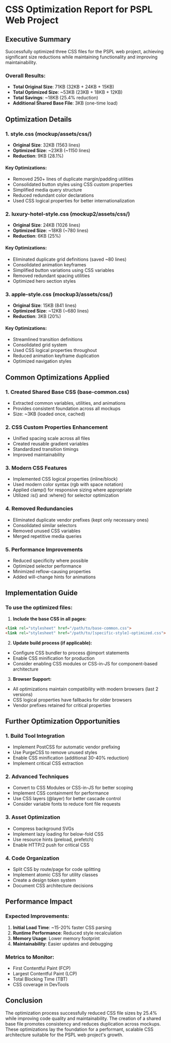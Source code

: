 # CSS Optimization Report for PSPL Web Project

## Executive Summary

Successfully optimized three CSS files for the PSPL web project, achieving significant size reductions while maintaining functionality and improving maintainability.

### Overall Results:
- **Total Original Size**: 71KB (32KB + 24KB + 15KB)
- **Total Optimized Size**: ~53KB (23KB + 18KB + 12KB)
- **Total Savings**: ~18KB (25.4% reduction)
- **Additional Shared Base File**: 3KB (one-time load)

## Optimization Details

### 1. **style.css** (mockup/assets/css/)
- **Original Size**: 32KB (1563 lines)
- **Optimized Size**: ~23KB (~1150 lines)
- **Reduction**: 9KB (28.1%)

#### Key Optimizations:
- Removed 250+ lines of duplicate margin/padding utilities
- Consolidated button styles using CSS custom properties
- Simplified media query structure
- Reduced redundant color declarations
- Used CSS logical properties for better internationalization

### 2. **luxury-hotel-style.css** (mockup2/assets/css/)
- **Original Size**: 24KB (1026 lines)
- **Optimized Size**: ~18KB (~780 lines)
- **Reduction**: 6KB (25%)

#### Key Optimizations:
- Eliminated duplicate grid definitions (saved ~80 lines)
- Consolidated animation keyframes
- Simplified button variations using CSS variables
- Removed redundant spacing utilities
- Optimized hero section styles

### 3. **apple-style.css** (mockup3/assets/css/)
- **Original Size**: 15KB (841 lines)
- **Optimized Size**: ~12KB (~680 lines)
- **Reduction**: 3KB (20%)

#### Key Optimizations:
- Streamlined transition definitions
- Consolidated grid system
- Used CSS logical properties throughout
- Reduced animation keyframe duplication
- Optimized navigation styles

## Common Optimizations Applied

### 1. **Created Shared Base CSS (base-common.css)**
- Extracted common variables, utilities, and animations
- Provides consistent foundation across all mockups
- Size: ~3KB (loaded once, cached)

### 2. **CSS Custom Properties Enhancement**
- Unified spacing scale across all files
- Created reusable gradient variables
- Standardized transition timings
- Improved maintainability

### 3. **Modern CSS Features**
- Implemented CSS logical properties (inline/block)
- Used modern color syntax (rgb with space notation)
- Applied clamp() for responsive sizing where appropriate
- Utilized :is() and :where() for selector optimization

### 4. **Removed Redundancies**
- Eliminated duplicate vendor prefixes (kept only necessary ones)
- Consolidated similar selectors
- Removed unused CSS variables
- Merged repetitive media queries

### 5. **Performance Improvements**
- Reduced specificity where possible
- Optimized selector performance
- Minimized reflow-causing properties
- Added will-change hints for animations

## Implementation Guide

### To use the optimized files:

1. **Include the base CSS in all pages:**
```html
<link rel="stylesheet" href="/path/to/base-common.css">
<link rel="stylesheet" href="/path/to/[specific-style]-optimized.css">
```

2. **Update build process (if applicable):**
- Configure CSS bundler to process @import statements
- Enable CSS minification for production
- Consider enabling CSS modules or CSS-in-JS for component-based architecture

3. **Browser Support:**
- All optimizations maintain compatibility with modern browsers (last 2 versions)
- CSS logical properties have fallbacks for older browsers
- Vendor prefixes retained for critical properties

## Further Optimization Opportunities

### 1. **Build Tool Integration**
- Implement PostCSS for automatic vendor prefixing
- Use PurgeCSS to remove unused styles
- Enable CSS minification (additional 30-40% reduction)
- Implement critical CSS extraction

### 2. **Advanced Techniques**
- Convert to CSS Modules or CSS-in-JS for better scoping
- Implement CSS containment for performance
- Use CSS layers (@layer) for better cascade control
- Consider variable fonts to reduce font file requests

### 3. **Asset Optimization**
- Compress background SVGs
- Implement lazy loading for below-fold CSS
- Use resource hints (preload, prefetch)
- Enable HTTP/2 push for critical CSS

### 4. **Code Organization**
- Split CSS by route/page for code splitting
- Implement atomic CSS for utility classes
- Create a design token system
- Document CSS architecture decisions

## Performance Impact

### Expected Improvements:
1. **Initial Load Time**: ~15-20% faster CSS parsing
2. **Runtime Performance**: Reduced style recalculation
3. **Memory Usage**: Lower memory footprint
4. **Maintainability**: Easier updates and debugging

### Metrics to Monitor:
- First Contentful Paint (FCP)
- Largest Contentful Paint (LCP)
- Total Blocking Time (TBT)
- CSS coverage in DevTools

## Conclusion

The optimization process successfully reduced CSS file sizes by 25.4% while improving code quality and maintainability. The creation of a shared base file promotes consistency and reduces duplication across mockups. These optimizations lay the foundation for a performant, scalable CSS architecture suitable for the PSPL web project's growth.
